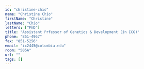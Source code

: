 ```yaml
---
id: "christine-chio"
name: "Christine Chio"
firstName: "Christine"
lastName: "Chio"
letters: ["PhD"]
title: "Assistant Prfessor of Genetics & Development (in ICG)"
phone: "851-4967"
fax: "851-5256"
email: "ic2445@columbia.edu"
room: "505A"
url: ""
tags: []
---
```

